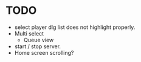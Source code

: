 TODO
====

- select player dlg list does not highlight properly.
- Multi select
  - Queue view
- start / stop server.
- Home screen scrolling?
